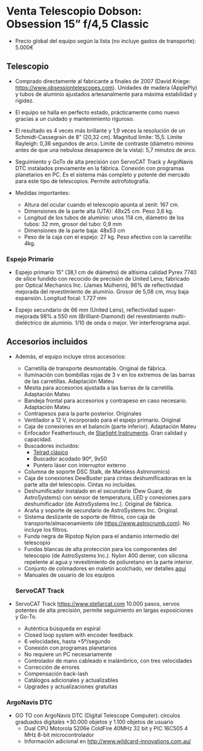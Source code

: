 # Venta Telescopio Dobson: Obsession 15” f/4,5 Classic

* Precio global del equipo según la lista (no incluye gastos de transporte): 5.000€

## Telescopio

* Comprado directamente al fabricante a finales de 2007 (David Kriege: <https://www.obsessiontelescopes.com>). Unidades de madera (ApplePly) y tubos de aluminio ajustados artesanalmente para máxima estabilidad y rigidez.
* El equipo se halla en perfecto estado, prácticamente como nuevo gracias a un cuidado y mantenimiento riguroso.
* El resultado es 4 veces más brillante y 1,9 veces la resolución de un Schmidt-Cassegrain de 8” (20,32 cm). Magnitud límite: 15,5. Límite Rayleigh: 0,36 segundos de arco. Límite de contraste (diámetro mínimo antes de que una nebulosa desaparece de la vista): 5,7 minutos de arco.
* Seguimiento y GoTo de alta precisión con ServoCAT Track y ArgoNavis DTC instalados previamente en la fábrica. Conexión con programas planetarios en PC. Es el sistema más completo y potente del mercado para este tipo de telescopios. Permite astrofotografía.

* Medidas importantes:
  * Altura del ocular cuando el telescopio apunta al zenit: 167 cm.
  * Dimensiones de la parte alta (UTA): 48x25 cm. Peso 3,6 kg.
  * Longitud de los tubos de aluminio: unos 114 cm, diámetro de los tubos: 32 mm, grosor del tubo: 0,9 mm
  * Dimensiones de la parte baja: 48x53 cm
  * Peso de la caja con el espejo: 27 kg. Peso efectivo con la carretilla: 4kg.

### Espejo Primario
* Espejo primario 15” (38,1 cm de diámetro) de altísima calidad Pyrex 7740 de sílice fundido con recocido de precisión de United Lens; fabricado por Optical Mechanics Inc. (James Mulherin), 96% de reflectividad mejorada del revestimiento de aluminio. Grosor de 5,08 cm, muy baja expansión. Longitud focal: 1.727 mm

* Espejo secundario de 66 mm (United Lens), reflectividad super-mejorada 98% a 550 nm (Brilliant-Diamond) del revestimiento multi-dieléctrico de aluminio. 1/10 de onda o mejor. Ver interferograma aquí.

## Accesorios incluidos
* Además, el equipo incluye otros accesorios:
  * Carretilla de transporte desmontable. Original de fábrica.
  * Iluminación con bombillas rojas de 3 v en los extremos de las barras de las carretillas. Adaptación Mateu
  * Mesita para accesorios ajustada a las barras de la carretilla. Adaptación Mateu
  * Bandeja frontal para accesorios y contrapeso en caso necesario. Adaptación Mateu
  * Contrapesos para la parte posterior. Originales
  * Ventilador a 12 V, incorporado para el espejo primario. Original
  * Caja de conexiones en el balancín (parte inferior). Adaptación Mateu
  * Enfocador Feathertouch, de [Starlight Instruments](https://www.starlightinstruments.com/). Gran calidad y capacidad.
  * Buscadores incluidos:
    * [Telrad clásico](https://www.astroshop.es/visor-de-punto-rojo-y-de-proyeccion/telrad-buscador-de-proyeccion-de-con-base/p,5974)
    * Buscador acodado 90º, 9x50
    * Puntero láser con interruptor externo
  * Columna de soporte DSC Stalk, de Markless Astronomics)
  * Caja de conexiones DewBuster para cintas deshumificadoras en la parte alta del telescopio. Cintas no incluídas.
  * Deshumificador instalado en el secundario (Dew Guard, de AstroSystems) con sensor de temperatura, LED y conexiones para deshumificador (de AstroSystems Inc.). Original de fábrica.
  * Araña y soporte de secundario de AstroSystems Inc. Original.
  * Sistema deslizante de soporte de filtros, con caja de transporte/almacenamiento (de <https://www.astrocrumb.com>). No incluye los filtros.
  * Funda negra de Ripstop Nylon para el andamio intermedio del telescopio
  * Fundas blancas de alta protección para los componentes del telescopio (de AstroSystems Inc.). Nylon 400 denier, con silicona repelente al agua y revestimiento de poliuretano en la parte interior.
  * Conjunto de colimadores en maletín acolchado, ver detalles [aquí](colimadores.md)
  * Manuales de usuario de los equipos
  
  ### ServoCAT Track
  
* ServoCAT Track <https://www.stellarcat.com> 10.000 pasos, servos potentes de alta precisión, permite seguimiento en largas exposiciones y Go-To.
    * Auténtica búsqueda en espiral
    * Closed loop system with encoder feedback
    * 6 velocidades, hasta +5º/segundo
    * Conexión con programas planetarios
    * No requiere un PC necesariamente
    * Controlador de mano cableado e inalámbrico, con tres velocidades
    * Corrección de errores
    * Compensación back-lash
    * Catálogos adicionales y actualizables
    * Upgrades y actualizaciones gratuitas

### ArgoNavis DTC
  * GO TO con ArgoNavis DTC (Digital Telescope Computer): círculos graduados digitales +30.000 objetos y 1.100 objetos de usuario
    * Dual CPU Motorola 5206e ColdFire 40MHz 32 bit y PIC 16C505 4 MHz 8-bit microcontrolador
    * Información adicional en <http://www.wildcard-innovations.com.au/>

